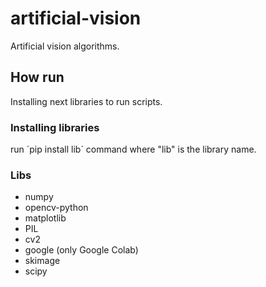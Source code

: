 # artificial-vision
Artificial vision algorithms.

## How run
Installing next libraries to run scripts.

### Installing libraries
run ´pip install lib´ command where "lib" is the library name.

### Libs
- numpy
- opencv-python
- matplotlib
- PIL
- cv2
- google (only Google Colab)
- skimage
- scipy